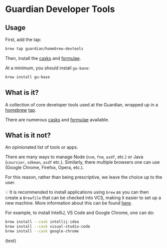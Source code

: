 # Guardian Developer Tools

## Usage
First, add the tap:

```bash
brew tap guardian/homebrew-devtools
```

Then, install the [casks](./Casks) and [formulae](./Formula).

At a minimum, you should install `gu-base`:

```bash
brew install gu-base
```

## What is it?
A collection of core developer tools used at the Guardian, 
wrapped up in a [homebrew](https://brew.sh/) [tap](https://docs.brew.sh/How-to-Create-and-Maintain-a-Tap).

There are numerous [casks](./Casks) and [formulae](./Formula) available.

## What is it not?
An opinionated list of tools or apps.

There are many ways to manage Node (`nvm`, `fnm`, `asdf`, etc.) or Java (`coursier`, `sdkman`, `asdf` etc.).
Similarly, there multiple browsers one can use (Google Chrome, Firefox, Opera, etc.).

For this reason, rather than being prescriptive, we leave the choice up to the user.

💡 It is recommended to install applications using `brew` as you can then create a `Brewfile` that can be checked into VCS, making it easier to set up a new machine.
More information about this can be found [here](https://gist.github.com/ChristopherA/a579274536aab36ea9966f301ff14f3f).

For example, to install IntelliJ, VS Code and Google Chrome, one can do:

```bash
brew install --cask intellij-idea
brew install --cask visual-studio-code
brew install --cask google-chrome
```

(test)